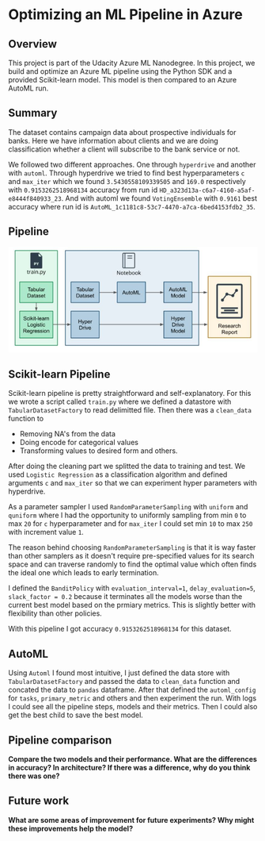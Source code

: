 # Optimizing an ML Pipeline in Azure

## Overview
This project is part of the Udacity Azure ML Nanodegree.
In this project, we build and optimize an Azure ML pipeline using the Python SDK and a provided Scikit-learn model.
This model is then compared to an Azure AutoML run.

## Summary
The dataset contains campaign data about prospective individuals for banks. Here we have information about clients and we are doing classification whether a client will subscribe to the bank service or not.

We followed two different approaches. One through `hyperdrive` and another with `automl`. Through hyperdrive we tried to find best hyperparameters `c` and `max_iter` which we found `3.5430558109339505` and `169.0` respectively with `0.9153262518968134` accuracy from run id `HD_a323d13a-c6a7-4160-a5af-e8444f840933_23`. And with automl we found `VotingEnsemble` with `0.9161` best accuracy where run id is `AutoML_1c1181c8-53c7-4470-a7ca-6bed4153fdb2_35`.

## Pipeline
![Diagram](Diagram.jpg?raw=true)

## Scikit-learn Pipeline
Scikit-learn pipeline is pretty straightforward and self-explanatory. For this we wrote a script called `train.py` where we defined a datastore with `TabularDatasetFactory` to read delimitted file. Then there was a `clean_data` function to

  - Removing NA's from the data
  - Doing encode for categorical values
  - Transforming values to desired form and others.
  
After doing the cleaning part we splitted the data to training and test. We used `Logistic Regression` as a classification algorithm and defined arguments `c` and `max_iter` so that we can experiment hyper parameters with hyperdrive. 

As a parameter sampler I used `RandomParameterSampling` with `uniform` and `quniform` where I had the opportunity to uniformly sampling from min `0` to max `20` for `c` hyperparameter and for `max_iter` I could set min `10` to max `250` with increment value `1`. 

The reason behind choosing `RandomParameterSampling` is that it is way faster than other samplers as it doesn't require pre-specified values for its search space and can traverse randomly to find the optimal value which often finds the ideal one which leads to early termination.

I defined the `BanditPolicy` with `evaluation_interval=1`, `delay_evaluation=5`, `slack_factor = 0.2` because it terminates all the models worse than the current best model based on the prmiary metrics. This is slightly better with flexibility than other policies.

With this pipeline I got accuracy `0.9153262518968134` for this dataset.

## AutoML
Using `Automl` I found most intuitive, I just defined the data store with `TabularDatasetFactory` and passed the data to `clean_data` function and concated the data to `pandas` dataframe. After that defined the `automl_config` for `tasks`, `primary_metric` and others and then experiment the run. With logs I could see all the pipeline steps, models and their metrics. Then I could also get the best child to save the best model.

## Pipeline comparison
**Compare the two models and their performance. What are the differences in accuracy? In architecture? If there was a difference, why do you think there was one?**

## Future work
**What are some areas of improvement for future experiments? Why might these improvements help the model?**

